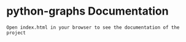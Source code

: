 # python-graphs Documentation

`Open index.html in your browser to see the documentation of the project`



